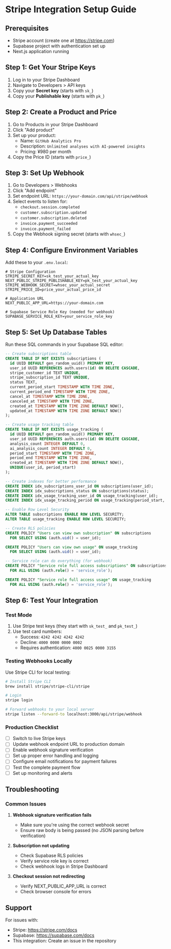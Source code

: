 # Stripe Integration Setup Guide

## Prerequisites
- Stripe account (create one at https://stripe.com)
- Supabase project with authentication set up
- Next.js application running

## Step 1: Get Your Stripe Keys
1. Log in to your Stripe Dashboard
2. Navigate to Developers > API keys
3. Copy your **Secret key** (starts with `sk_`)
4. Copy your **Publishable key** (starts with `pk_`)

## Step 2: Create a Product and Price
1. Go to Products in your Stripe Dashboard
2. Click "Add product"
3. Set up your product:
   - Name: `GitHub Analytics Pro`
   - Description: `Unlimited analyses with AI-powered insights`
   - Pricing: ¥980 per month
4. Copy the Price ID (starts with `price_`)

## Step 3: Set Up Webhook
1. Go to Developers > Webhooks
2. Click "Add endpoint"
3. Set endpoint URL: `https://your-domain.com/api/stripe/webhook`
4. Select events to listen for:
   - `checkout.session.completed`
   - `customer.subscription.updated`
   - `customer.subscription.deleted`
   - `invoice.payment_succeeded`
   - `invoice.payment_failed`
5. Copy the Webhook signing secret (starts with `whsec_`)

## Step 4: Configure Environment Variables
Add these to your `.env.local`:

```env
# Stripe Configuration
STRIPE_SECRET_KEY=sk_test_your_actual_key
NEXT_PUBLIC_STRIPE_PUBLISHABLE_KEY=pk_test_your_actual_key
STRIPE_WEBHOOK_SECRET=whsec_your_actual_secret
STRIPE_PRICE_ID=price_your_actual_price_id

# Application URL
NEXT_PUBLIC_APP_URL=https://your-domain.com

# Supabase Service Role Key (needed for webhook)
SUPABASE_SERVICE_ROLE_KEY=your_service_role_key
```

## Step 5: Set Up Database Tables
Run these SQL commands in your Supabase SQL editor:

```sql
-- Create subscriptions table
CREATE TABLE IF NOT EXISTS subscriptions (
  id UUID DEFAULT gen_random_uuid() PRIMARY KEY,
  user_id UUID REFERENCES auth.users(id) ON DELETE CASCADE,
  stripe_customer_id TEXT UNIQUE,
  stripe_subscription_id TEXT UNIQUE,
  status TEXT,
  current_period_start TIMESTAMP WITH TIME ZONE,
  current_period_end TIMESTAMP WITH TIME ZONE,
  cancel_at TIMESTAMP WITH TIME ZONE,
  canceled_at TIMESTAMP WITH TIME ZONE,
  created_at TIMESTAMP WITH TIME ZONE DEFAULT NOW(),
  updated_at TIMESTAMP WITH TIME ZONE DEFAULT NOW()
);

-- Create usage tracking table
CREATE TABLE IF NOT EXISTS usage_tracking (
  id UUID DEFAULT gen_random_uuid() PRIMARY KEY,
  user_id UUID REFERENCES auth.users(id) ON DELETE CASCADE,
  analysis_count INTEGER DEFAULT 0,
  ai_analysis_count INTEGER DEFAULT 0,
  period_start TIMESTAMP WITH TIME ZONE,
  period_end TIMESTAMP WITH TIME ZONE,
  created_at TIMESTAMP WITH TIME ZONE DEFAULT NOW(),
  UNIQUE(user_id, period_start)
);

-- Create indexes for better performance
CREATE INDEX idx_subscriptions_user_id ON subscriptions(user_id);
CREATE INDEX idx_subscriptions_status ON subscriptions(status);
CREATE INDEX idx_usage_tracking_user_id ON usage_tracking(user_id);
CREATE INDEX idx_usage_tracking_period ON usage_tracking(period_start, period_end);

-- Enable Row Level Security
ALTER TABLE subscriptions ENABLE ROW LEVEL SECURITY;
ALTER TABLE usage_tracking ENABLE ROW LEVEL SECURITY;

-- Create RLS policies
CREATE POLICY "Users can view own subscription" ON subscriptions
  FOR SELECT USING (auth.uid() = user_id);

CREATE POLICY "Users can view own usage" ON usage_tracking
  FOR SELECT USING (auth.uid() = user_id);

-- Service role can do everything (for webhook)
CREATE POLICY "Service role full access subscriptions" ON subscriptions
  FOR ALL USING (auth.role() = 'service_role');

CREATE POLICY "Service role full access usage" ON usage_tracking
  FOR ALL USING (auth.role() = 'service_role');
```

## Step 6: Test Your Integration

### Test Mode
1. Use Stripe test keys (they start with `sk_test_` and `pk_test_`)
2. Use test card numbers:
   - Success: `4242 4242 4242 4242`
   - Decline: `4000 0000 0000 0002`
   - Requires authentication: `4000 0025 0000 3155`

### Testing Webhooks Locally
Use Stripe CLI for local testing:
```bash
# Install Stripe CLI
brew install stripe/stripe-cli/stripe

# Login
stripe login

# Forward webhooks to your local server
stripe listen --forward-to localhost:3000/api/stripe/webhook
```

### Production Checklist
- [ ] Switch to live Stripe keys
- [ ] Update webhook endpoint URL to production domain
- [ ] Enable webhook signature verification
- [ ] Set up proper error handling and logging
- [ ] Configure email notifications for payment failures
- [ ] Test the complete payment flow
- [ ] Set up monitoring and alerts

## Troubleshooting

### Common Issues

1. **Webhook signature verification fails**
   - Make sure you're using the correct webhook secret
   - Ensure raw body is being passed (no JSON parsing before verification)

2. **Subscription not updating**
   - Check Supabase RLS policies
   - Verify service role key is correct
   - Check webhook logs in Stripe Dashboard

3. **Checkout session not redirecting**
   - Verify NEXT_PUBLIC_APP_URL is correct
   - Check browser console for errors

## Support
For issues with:
- Stripe: https://stripe.com/docs
- Supabase: https://supabase.com/docs
- This integration: Create an issue in the repository